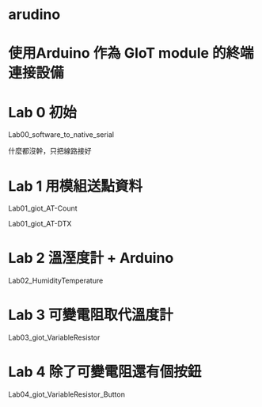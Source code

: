 # arudino
# 使用Arduino 作為 GIoT module 的終端連接設備
# Lab 0 初始
Lab00_software_to_native_serial

什麼都沒幹，只把線路接好 

# Lab 1 用模組送點資料
Lab01_giot_AT-Count

Lab01_giot_AT-DTX
# Lab 2 溫溼度計 + Arduino

Lab02_HumidityTemperature
# Lab 3 可變電阻取代溫度計

Lab03_giot_VariableResistor
# Lab 4 除了可變電阻還有個按鈕

Lab04_giot_VariableResistor_Button
